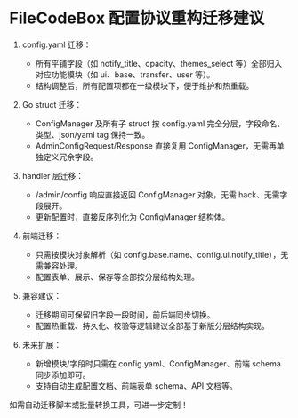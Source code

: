 # FileCodeBox 配置协议重构迁移建议

1. config.yaml 迁移：
   - 所有平铺字段（如 notify_title、opacity、themes_select 等）全部归入对应功能模块（如 ui、base、transfer、user 等）。
   - 结构调整后，所有配置项都在一级模块下，便于维护和热重载。

2. Go struct 迁移：
   - ConfigManager 及所有子 struct 按 config.yaml 完全分层，字段命名、类型、json/yaml tag 保持一致。
   - AdminConfigRequest/Response 直接复用 ConfigManager，无需再单独定义冗余字段。

3. handler 层迁移：
   - /admin/config 响应直接返回 ConfigManager 对象，无需 hack、无需字段展开。
   - 更新配置时，直接反序列化为 ConfigManager 结构体。

4. 前端迁移：
   - 只需按模块对象解析（如 config.base.name、config.ui.notify_title），无需兼容处理。
   - 配置表单、展示、保存等全部按分层结构处理。

5. 兼容建议：
   - 迁移期间可保留旧字段一段时间，前后端同步切换。
   - 配置热重载、持久化、校验等逻辑建议全部基于新版分层结构实现。

6. 未来扩展：
   - 新增模块/字段时只需在 config.yaml、ConfigManager、前端 schema 同步添加即可。
   - 支持自动生成配置文档、前端表单 schema、API 文档等。

如需自动迁移脚本或批量转换工具，可进一步定制！
